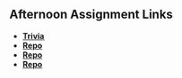 ## Afternoon Assignment Links

* **[Trivia](https://github.com/Previterror/trivia)**
* **[Repo](https://github.com/Previterror/<ASSIGNMENT_REPO>)**
* **[Repo](https://github.com/Previterror/<ASSIGNMENT_REPO>)**
* **[Repo](https://github.com/Previterror/<ASSIGNMENT_REPO>)**
